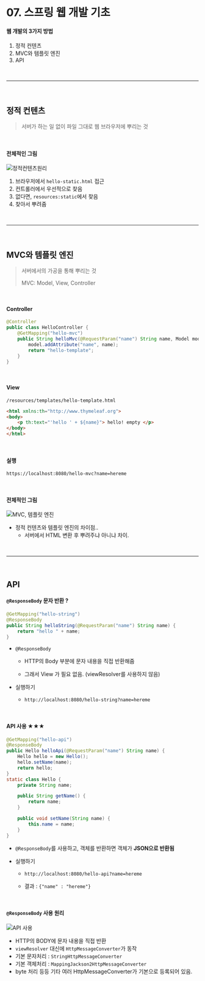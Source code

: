 # 07. 스프링 웹 개발 기초

#### 웹 개발의 3가지 방법

1. 정적 컨텐츠
2. MVC와 템플릿 엔진
3. API

<br>

---

<br>

## 정적 컨텐츠

> 서버가 하는 일 없이 파일 그대로 웹 브라우저에 뿌리는 것

<br>

#### 전체적인 그림

![정적컨텐츠원리](https://user-images.githubusercontent.com/71495290/178931521-d14b49da-30b5-434a-a212-7f896d2efde0.PNG)

1. 브라우저에서 `hello-static.html` 접근
2. 컨트롤러에서 우선적으로 찾음
3. 없다면, `resources:static`에서 찾음
4. 찾아서 뿌려줌

<br>

---

<br>

## MVC와 템플릿 엔진

> 서버에서의 가공을 통해 뿌리는 것
>
> MVC: Model, View, Controller

<br>

#### Controller

```java
@Controller
public class HelloController {
    @GetMapping("hello-mvc")
    public String helloMvc(@RequestParam("name") String name, Model model) {
        model.addAttribute("name", name);
        return "hello-template";
    }
}
```

<br>

#### View

`/resources/templates/hello-template.html`

```html
<html xmlns:th="http://www.thymeleaf.org">
<body>
	<p th:text="'hello ' + ${name}"> hello! empty </p>    
</body>
</html>
```

<br>

#### 실행

`https://localhost:8080/hello-mvc?name=hereme`

<br>

#### 전체적인 그림

![MVC, 템플릿 엔진](https://user-images.githubusercontent.com/71495290/178935694-aadde7dc-9c2a-433f-8744-6b0c4315f3cc.PNG)

* 정적 컨텐츠와 템플릿 엔진의 차이점..
  * 서버에서 HTML 변환 후 뿌려주냐 아니냐 차이.

<br>

---

<br>

## API

#### `@ResponseBody` 문자 반환 ?

```java
@GetMapping("hello-string")
@ResponseBody
public String helloString(@RequestParam("name") String name) {
	return "hello " + name;
}
```

* `@ResponseBody`

  * HTTP의 Body 부분에 문자 내용을 직접 반환해줌

  * 그래서 View 가 필요 없음. (viewResolver를 사용하지 않음)

* 실행하기
  * `http://localhost:8080/hello-string?name=hereme`

<br>

#### API 사용 ★★★

```java
@GetMapping("hello-api")
@ResponseBody
public Hello helloApi(@RequestParam("name") String name) {
	Hello hello = new Hello();
	hello.setName(name);
    return hello;
}
static class Hello {
	private String name;

	public String getName() {
		return name;
	}

	public void setName(String name) {
		this.name = name;
	}
}
```

* `@ResponseBody`를 사용하고, 객체를 반환하면 객체가 **JSON으로 반환됨**

* 실행하기

  * `http://localhost:8080/hello-api?name=hereme`

  * 결과 : `{"name" : "hereme"}`

<br>

#### `@ResponseBody` 사용 원리

![API 사용](https://user-images.githubusercontent.com/71495290/178953184-6c283e16-06bc-4351-b06d-f53bf84f92bb.PNG)

* HTTP의 BODY에 문자 내용을 직접 반환
* `viewResolver` 대신에 `HttpMessageConverter`가 동작
* 기본 문자처리 : `StringHttpMessageConverter`
* 기본 객체처리 : `MappingJackson2HttpMessageConverter`
* byte 처리 등등 기타 여러 HttpMessageConverter가 기본으로 등록되어 있음.